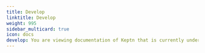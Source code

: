 ```yaml
---
title: Develop
linktitle: Develop
weight: 995
sidebar_multicard: true
icon: docs
develop: You are viewing documentation of Keptn that is currently under development and subject to change.
---
```

